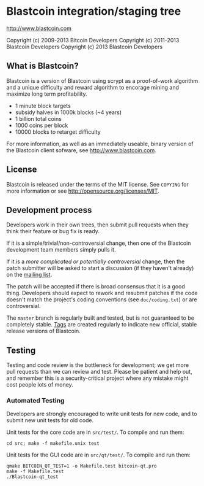 Blastcoin integration/staging tree
================================

http://www.blastcoin.com

Copyright (c) 2009-2013 Bitcoin Developers
Copyright (c) 2011-2013 Blastcoin Developers
Copyright (c) 2013 Blastcoin Developers

What is Blastcoin?
----------------

Blastcoin is a version of Blastcoin using scrypt as a proof-of-work algorithm
and a unique difficulty and reward algorithm to encorage mining and
maximize long term profitability.
 
 - 1 minute block targets
 - subsidy halves in 1000k blocks (~4 years)
 - 1 billion total coins
 - 1000 coins per block
 - 10000 blocks to retarget difficulty

For more information, as well as an immediately useable, binary version of
the Blastcoin client sofware, see http://www.blastcoin.com.

License
-------

Blastcoin is released under the terms of the MIT license. See `COPYING` for more
information or see http://opensource.org/licenses/MIT.

Development process
-------------------

Developers work in their own trees, then submit pull requests when they think
their feature or bug fix is ready.

If it is a simple/trivial/non-controversial change, then one of the Blastcoin
development team members simply pulls it.

If it is a *more complicated or potentially controversial* change, then the patch
submitter will be asked to start a discussion (if they haven't already) on the
[mailing list](http://sourceforge.net/mailarchive/forum.php?forum_name=bitcoin-development).

The patch will be accepted if there is broad consensus that it is a good thing.
Developers should expect to rework and resubmit patches if the code doesn't
match the project's coding conventions (see `doc/coding.txt`) or are
controversial.

The `master` branch is regularly built and tested, but is not guaranteed to be
completely stable. [Tags](https://github.com/bitcoin/bitcoin/tags) are created
regularly to indicate new official, stable release versions of Blastcoin.

Testing
-------

Testing and code review is the bottleneck for development; we get more pull
requests than we can review and test. Please be patient and help out, and
remember this is a security-critical project where any mistake might cost people
lots of money.

### Automated Testing

Developers are strongly encouraged to write unit tests for new code, and to
submit new unit tests for old code.

Unit tests for the core code are in `src/test/`. To compile and run them:

    cd src; make -f makefile.unix test

Unit tests for the GUI code are in `src/qt/test/`. To compile and run them:

    qmake BITCOIN_QT_TEST=1 -o Makefile.test bitcoin-qt.pro
    make -f Makefile.test
    ./Blastcoin-qt_test

